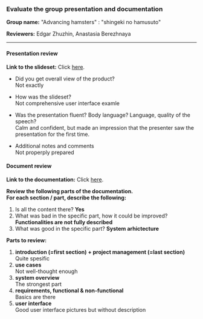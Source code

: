 ### Evaluate the group presentation and documentation

**Group name:** "Advancing hamsters" : "shingeki no hamusuto"

**Reviewers:** Edgar Zhuzhin, Anastasia Berezhnaya

---
#### Presentation review

**Link to the slideset:** Click [here](https://tuubi.metropolia.fi/portal/en/group/tuubi/etusivu/yleiset-tyokalut/tyotilat?p_p_id=Workspaces_WAR_workspaces&p_p_lifecycle=2&p_p_state=normal&p_p_mode=view&p_p_cacheability=cacheLevelPage&p_p_col_id=column-1&p_p_col_count=1&_Workspaces_WAR_workspaces_resource=downloadFile&_Workspaces_WAR_workspaces_nodeRef=workspace%3A%2F%2FSpacesStore%2F979e3a79-6f83-4303-af1c-0f338f88a227&_Workspaces_WAR_workspaces_checkAssignmentPermissions=true&_Workspaces_WAR_workspaces_workspaceId=213942300&_Workspaces_WAR_workspaces_tab=assignments&_Workspaces_WAR_workspaces_answerId=224265820&_Workspaces_WAR_workspaces_view=assessAnswer&_Workspaces_WAR_workspaces_assignmentId=223281183 "Slideset").
* Did you get overall view of the product?  
  Not exactly

* How was the slideset?  
  Not comprehensive user interface examle

* Was the presentation fluent? Body language? Language, quality of the speech?  
  Calm and confident, but made an impression that the presenter saw the presentation for the first time.
 
* Additional notes and comments  
  Not properply prepared 

#### Document review

**Link to the documentation:** Click [here](https://github.com/morwinyon/sip/blob/master/Project.md "Documentation").

**Review the following parts of the documentation.**<BR/>
**For each section / part, describe the following:**

1. Is all the content there?
 **Yes**
2. What was bad in the specific part, how it could be improved?
 **Functionalities are not fully described**
3. What was good in the specific part?
 **System arhictecture**


**Parts to review:**

1. **introduction (=first section) + project management (=last section)**  
  Quite spesific
1. **use cases**  
  Not well-thought enough
1. **system overview**  
  The strongest part
1. **requirements, functional & non-functional**  
  Basics are there
1. **user interface**  
  Good user interface pictures but without description

